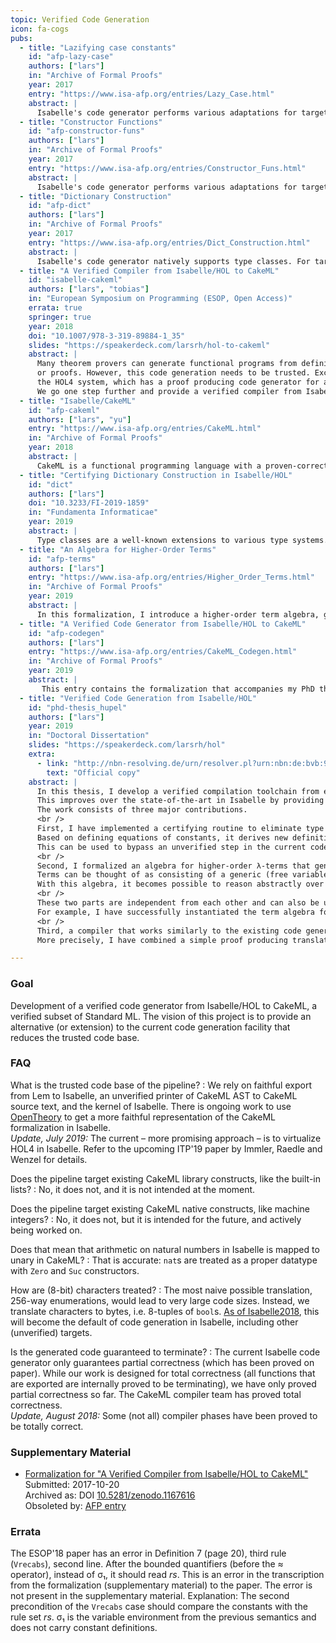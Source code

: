 ```yaml
---
topic: Verified Code Generation
icon: fa-cogs
pubs:
  - title: "Lazifying case constants"
    id: "afp-lazy-case"
    authors: ["lars"]
    in: "Archive of Formal Proofs"
    year: 2017
    entry: "https://www.isa-afp.org/entries/Lazy_Case.html"
    abstract: |
      Isabelle's code generator performs various adaptations for target languages. Among others, case statements are printed as match expressions. Internally, this is a sophisticated procedure, because in HOL, case statements are represented as nested calls to the case combinators as generated by the datatype package. Furthermore, the procedure relies on laziness of match expressions in the target language, i.e., that branches guarded by patterns that fail to match are not evaluated. Similarly, if-then-else is printed to the corresponding construct in the target language. This entry provides tooling to replace these special cases in the code generator by ignoring these target language features, instead printing case expressions and if-then-else as functions.
  - title: "Constructor Functions"
    id: "afp-constructor-funs"
    authors: ["lars"]
    in: "Archive of Formal Proofs"
    year: 2017
    entry: "https://www.isa-afp.org/entries/Constructor_Funs.html"
    abstract: |
      Isabelle's code generator performs various adaptations for target languages. Among others, constructor applications have to be fully saturated. That means that for constructor calls occuring as arguments to higher-order functions, synthetic lambdas have to be inserted. This entry provides tooling to avoid this construction altogether by introducing constructor functions.
  - title: "Dictionary Construction"
    id: "afp-dict"
    authors: ["lars"]
    in: "Archive of Formal Proofs"
    year: 2017
    entry: "https://www.isa-afp.org/entries/Dict_Construction.html"
    abstract: |
      Isabelle's code generator natively supports type classes. For targets that do not have language support for classes and instances, it performs the well-known dictionary translation, as described by Haftmann and Nipkow. This translation happens outside the logic, i.e., there is no guarantee that it is correct, besides the pen-and-paper proof. This work implements a certified dictionary translation that produces new class-free constants and derives equality theorems.
  - title: "A Verified Compiler from Isabelle/HOL to CakeML"
    id: "isabelle-cakeml"
    authors: ["lars", "tobias"]
    in: "European Symposium on Programming (ESOP, Open Access)"
    errata: true
    springer: true
    year: 2018
    doi: "10.1007/978-3-319-89884-1_35"
    slides: "https://speakerdeck.com/larsrh/hol-to-cakeml"
    abstract: |
      Many theorem provers can generate functional programs from definitions
      or proofs. However, this code generation needs to be trusted. Except for
      the HOL4 system, which has a proof producing code generator for a subset of ML.
      We go one step further and provide a verified compiler from Isabelle/HOL to CakeML. More precisely we combine a simple proof producing translation of recursion equations in Isabelle/HOL into a deeply embedded term language with a fully verified compilation chain to the target language CakeML.
  - title: "Isabelle/CakeML"
    id: "afp-cakeml"
    authors: ["lars", "yu"]
    entry: "https://www.isa-afp.org/entries/CakeML.html"
    in: "Archive of Formal Proofs"
    year: 2018
    abstract: |
      CakeML is a functional programming language with a proven-correct compiler and runtime system. This entry contains an unofficial version of the CakeML semantics that has been exported from the Lem specifications to Isabelle. Additionally, there are some hand-written theory files that adapt the exported code to Isabelle and port proofs from the HOL4 formalization, e.g. termination and equivalence proofs.
  - title: "Certifying Dictionary Construction in Isabelle/HOL"
    id: "dict"
    authors: ["lars"]
    doi: "10.3233/FI-2019-1859"
    in: "Fundamenta Informaticae"
    year: 2019
    abstract: |
      Type classes are a well-known extensions to various type systems. Classes usually participate in type inference; that is, the type checker will automatically deduce class constraints and select appropriate instances. Compilers for such languages face the challenge that concrete instances are generally not directly mentioned in the source text. In the runtime, type class operations need to be packaged into dictionaries that are passed around as pointers. This article presents the most common approach for compilation of type classes – the dictionary construction – carried out in a trustworthy fashion in Isabelle/HOL, a proof assistant.
  - title: "An Algebra for Higher-Order Terms"
    id: "afp-terms"
    authors: ["lars"]
    entry: "https://www.isa-afp.org/entries/Higher_Order_Terms.html"
    in: "Archive of Formal Proofs"
    year: 2019
    abstract: |
      In this formalization, I introduce a higher-order term algebra, generalizing the notions of free variables, matching, and substitution. The need arose from the work on a verified compiler from Isabelle to CakeML. Terms can be thought of as consisting of a generic (free variables, constants, application) and a specific part. As example applications, this entry provides instantiations for de-Bruijn terms, terms with named variables, and Blanchette’s λ-free higher-order terms. Furthermore, I implement translation functions between de-Bruijn terms and named terms and prove their correctness.
  - title: "A Verified Code Generator from Isabelle/HOL to CakeML"
    id: "afp-codegen"
    authors: ["lars"]
    entry: "https://www.isa-afp.org/entries/CakeML_Codegen.html"
    in: "Archive of Formal Proofs"
    year: 2019
    abstract: |
       This entry contains the formalization that accompanies my PhD thesis. I develop a verified compilation toolchain from executable specifications in Isabelle/HOL to CakeML abstract syntax trees. This improves over the state-of-the-art in Isabelle by providing a trustworthy procedure for code generation.
  - title: "Verified Code Generation from Isabelle/HOL"
    id: "phd-thesis_hupel"
    authors: ["lars"]
    year: 2019
    in: "Doctoral Dissertation"
    slides: "https://speakerdeck.com/larsrh/hol"
    extra:
      - link: "http://nbn-resolving.de/urn/resolver.pl?urn:nbn:de:bvb:91-diss-20190711-1473785-1-3"
        text: "Official copy"
    abstract: |
      In this thesis, I develop a verified compilation toolchain from executable specifications in Isabelle/HOL to CakeML abstract syntax trees.
      This improves over the state-of-the-art in Isabelle by providing a trustworthy procedure for code generation.
      The work consists of three major contributions.
      <br />
      First, I have implemented a certifying routine to eliminate type classes and instances in Isabelle specifications.
      Based on defining equations of constants, it derives new definitions that do not use type classes.
      This can be used to bypass an unverified step in the current code generator.
      <br />
      Second, I formalized an algebra for higher-order λ-terms that generalizes the notions of free variables, matching, and substitution.
      Terms can be thought of as consisting of a generic (free variables, constants, application) and a specific part (abstraction, bound variables).
      With this algebra, it becomes possible to reason abstractly over a variety of different types.
      <br />
      These two parts are independent from each other and can also be used for other purposes.
      For example, I have successfully instantiated the term algebra for other term types in the Isabelle universe.
      <br />
      Third, a compiler that works similarly to the existing code generator, but produces a CakeML abstract syntax tree together with a correctness theorem.
      More precisely, I have combined a simple proof producing translation of recursion equations in Isabelle into a deeply embedded term language with a fully verified compilation chain to the target language CakeML.

---
```


### Goal

Development of a verified code generator from Isabelle/HOL to CakeML, a verified subset of Standard ML.
The vision of this project is to provide an alternative (or extension) to the current code generation facility that reduces the trusted code base.

### FAQ

What is the trusted code base of the pipeline?
: We rely on faithful export from Lem to Isabelle, an unverified printer of CakeML AST to CakeML source text, and the kernel of Isabelle.
There is ongoing work to use [OpenTheory](http://www.gilith.com/software/opentheory/) to get a more faithful representation of the CakeML formalization in Isabelle.<br>
_Update, July 2019:_ The current – more promising approach – is to virtualize HOL4 in Isabelle.
Refer to the upcoming ITP'19 paper by Immler, Raedle and Wenzel for details.

Does the pipeline target existing CakeML library constructs, like the built-in lists?
: No, it does not, and it is not intended at the moment.

Does the pipeline target existing CakeML native constructs, like machine integers?
: No, it does not, but it is intended for the future, and actively being worked on.

Does that mean that arithmetic on natural numbers in Isabelle is mapped to unary in CakeML?
: That is accurate: `nat`s are treated as a proper datatype with `Zero` and `Suc` constructors.

How are (8-bit) characters treated?
: The most naive possible translation, 256-way enumerations, would lead to very large code sizes. Instead, we translate characters to bytes, i.e. 8-tuples of `bool`s.
[As of Isabelle2018](http://isabelle.in.tum.de/repos/isabelle/rev/1f9f973eed2a), this will become the default of code generation in Isabelle, including other (unverified) targets.

Is the generated code guaranteed to terminate?
: The current Isabelle code generator only guarantees partial correctness (which has been proved on paper).
While our work is designed for total correctness (all functions that are exported are internally proved to be terminating), we have only proved partial correctness so far.
The CakeML compiler team has proved total correctness.<br>
_Update, August 2018:_ Some (not all) compiler phases have been proved to be totally correct.

### Supplementary Material

* [Formalization for "A Verified Compiler from Isabelle/HOL to CakeML"](/pub/isabelle-cakeml-supplements.zip)<br>
  Submitted: 2017-10-20<br>
  Archived as: DOI [10.5281/zenodo.1167616](http://doi.org/10.5281/zenodo.1167616)<br>
  Obsoleted by: <a href="https://www.isa-afp.org/entries/CakeML_Codegen.html">AFP entry</a>

### Errata

The ESOP'18 paper has an error in Definition 7 (page 20), third rule (`Vrecabs`), second line.
After the bounded quantifiers (before the ≈ operator), instead of σ₁, it should read _rs_.
This is an error in the transcription from the formalization (supplementary material) to the paper.
The error is not present in the supplementary material.
Explanation:
The second precondition of the `Vrecabs` case should compare the constants with the rule set _rs_.
σ₁ is the variable environment from the previous semantics and does not carry constant definitions.
